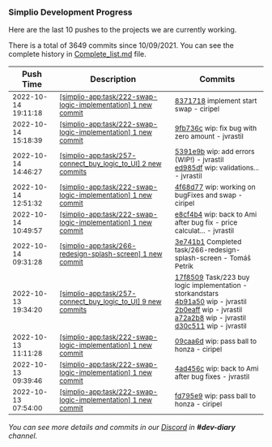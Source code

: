 
### Simplio Development Progress

Here are the last 10 pushes to the projects we are currently working.

There is a total of 3649 commits since 10/09/2021. You can see the complete history in
 [Complete_list.md](Complete_list.md) file.

| Push Time | Description | Commits |
| --- | --- | --- |
| <sub>2022-10-14 19:11:18</sub> | <sub>[[simplio-app:task/222\-swap\-logic\-implementation] 1 new commit](https://github.com/SimplioOfficial/simplio-app/commit/8371718996265298e3aec062befb892b65b69012)</sub> | <sub>[8371718](https://github.com/SimplioOfficial/simplio-app/commit/8371718996265298e3aec062befb892b65b69012) implement start swap - ciripel</sub> |
| <sub>2022-10-14 15:18:39</sub> | <sub>[[simplio-app:task/222\-swap\-logic\-implementation] 1 new commit](https://github.com/SimplioOfficial/simplio-app/commit/9fb736cb216456b89c1e8086798cc9fdf496f57b)</sub> | <sub>[9fb736c](https://github.com/SimplioOfficial/simplio-app/commit/9fb736cb216456b89c1e8086798cc9fdf496f57b) wip: fix bug with zero amount - jvrastil</sub> |
| <sub>2022-10-14 14:46:27</sub> | <sub>[[simplio-app:task/257\-connect\_buy\_logic\_to\_UI] 2 new commits](https://github.com/SimplioOfficial/simplio-app/compare/1eb0244df0e3...ed985df056c9)</sub> | <sub>[5391e9b](https://github.com/SimplioOfficial/simplio-app/commit/5391e9bffd9e30ecb811d567c19a502341d00b13) wip: add errors (WIP!) - jvrastil<br>[ed985df](https://github.com/SimplioOfficial/simplio-app/commit/ed985df056c9d96fe9b1d46775ee61d7f0d61ae2) wip: validations... - jvrastil</sub> |
| <sub>2022-10-14 12:51:32</sub> | <sub>[[simplio-app:task/222\-swap\-logic\-implementation] 1 new commit](https://github.com/SimplioOfficial/simplio-app/commit/4f68d77164235c781fb2a0c15106ac36a7b483b1)</sub> | <sub>[4f68d77](https://github.com/SimplioOfficial/simplio-app/commit/4f68d77164235c781fb2a0c15106ac36a7b483b1) wip: working on bugFixes and swap - ciripel</sub> |
| <sub>2022-10-14 10:49:57</sub> | <sub>[[simplio-app:task/222\-swap\-logic\-implementation] 1 new commit](https://github.com/SimplioOfficial/simplio-app/commit/e8cf4b43cec73d3f8edf91b2479983ebde9a7da7)</sub> | <sub>[e8cf4b4](https://github.com/SimplioOfficial/simplio-app/commit/e8cf4b43cec73d3f8edf91b2479983ebde9a7da7) wip: back to Ami after bug fix - price calculat... - jvrastil</sub> |
| <sub>2022-10-14 09:31:28</sub> | <sub>[[simplio-app:task/266\-redesign\-splash\-screen] 1 new commit](https://github.com/SimplioOfficial/simplio-app/commit/3e741b1ed2f5118d1fba55a29600ed2c1f6e9eb6)</sub> | <sub>[3e741b1](https://github.com/SimplioOfficial/simplio-app/commit/3e741b1ed2f5118d1fba55a29600ed2c1f6e9eb6) Completed task/266-redesign-splash-screen - Tomáš Petrík</sub> |
| <sub>2022-10-13 19:34:20</sub> | <sub>[[simplio-app:task/257\-connect\_buy\_logic\_to\_UI] 9 new commits](https://github.com/SimplioOfficial/simplio-app/compare/17f8509d2e74^...1eb0244df0e3)</sub> | <sub>[17f8509](https://github.com/SimplioOfficial/simplio-app/commit/17f8509d2e7455bf068aab0f009091cc0fd90e58) Task/223 buy logic implementation - storkandstars<br>[4b91a50](https://github.com/SimplioOfficial/simplio-app/commit/4b91a501903fab7c340aa6438bd8ab482433f2db) wip - jvrastil<br>[2b0eaff](https://github.com/SimplioOfficial/simplio-app/commit/2b0eaffa6200b29e3717eadfcc223856c1a9923b) wip - jvrastil<br>[a72a2b8](https://github.com/SimplioOfficial/simplio-app/commit/a72a2b8288cf93ee53869763b9a6c554edef480d) wip - jvrastil<br>[d30c511](https://github.com/SimplioOfficial/simplio-app/commit/d30c511f197393fc0a5a43e30232ffa0f020e3e2) wip - jvrastil</sub> |
| <sub>2022-10-13 11:11:28</sub> | <sub>[[simplio-app:task/222\-swap\-logic\-implementation] 1 new commit](https://github.com/SimplioOfficial/simplio-app/commit/09caa6da565b79d1a3d99595465dd98ed221d48b)</sub> | <sub>[09caa6d](https://github.com/SimplioOfficial/simplio-app/commit/09caa6da565b79d1a3d99595465dd98ed221d48b) wip: pass ball to honza - ciripel</sub> |
| <sub>2022-10-13 09:39:46</sub> | <sub>[[simplio-app:task/222\-swap\-logic\-implementation] 1 new commit](https://github.com/SimplioOfficial/simplio-app/commit/4ad456cb4128d0cbed3acb8f165f7c4a71d11706)</sub> | <sub>[4ad456c](https://github.com/SimplioOfficial/simplio-app/commit/4ad456cb4128d0cbed3acb8f165f7c4a71d11706) wip: back to Ami after bug fixes - jvrastil</sub> |
| <sub>2022-10-13 07:54:00</sub> | <sub>[[simplio-app:task/222\-swap\-logic\-implementation] 1 new commit](https://github.com/SimplioOfficial/simplio-app/commit/fd795e9e406bf3c2d717a9e532f24ae600f689b8)</sub> | <sub>[fd795e9](https://github.com/SimplioOfficial/simplio-app/commit/fd795e9e406bf3c2d717a9e532f24ae600f689b8) wip: pass ball to honza - ciripel</sub> |

_You can see more details and commits in our [Discord](https://discord.gg/aKhjuwZmdP) in **#dev-diary** channel._
